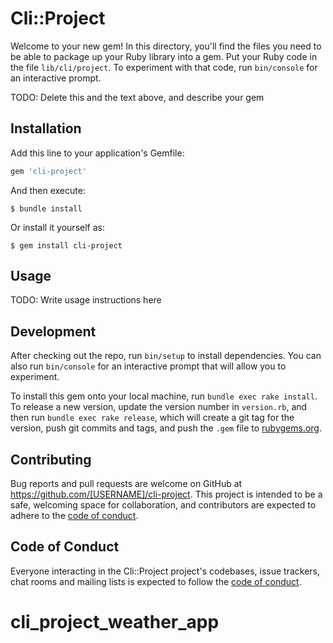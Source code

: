 # Cli::Project

Welcome to your new gem! In this directory, you'll find the files you need to be able to package up your Ruby library into a gem. Put your Ruby code in the file `lib/cli/project`. To experiment with that code, run `bin/console` for an interactive prompt.

TODO: Delete this and the text above, and describe your gem

## Installation

Add this line to your application's Gemfile:

```ruby
gem 'cli-project'
```

And then execute:

    $ bundle install

Or install it yourself as:

    $ gem install cli-project

## Usage

TODO: Write usage instructions here

## Development

After checking out the repo, run `bin/setup` to install dependencies. You can also run `bin/console` for an interactive prompt that will allow you to experiment.

To install this gem onto your local machine, run `bundle exec rake install`. To release a new version, update the version number in `version.rb`, and then run `bundle exec rake release`, which will create a git tag for the version, push git commits and tags, and push the `.gem` file to [rubygems.org](https://rubygems.org).

## Contributing

Bug reports and pull requests are welcome on GitHub at https://github.com/[USERNAME]/cli-project. This project is intended to be a safe, welcoming space for collaboration, and contributors are expected to adhere to the [code of conduct](https://github.com/[USERNAME]/cli-project/blob/master/CODE_OF_CONDUCT.md).


## Code of Conduct

Everyone interacting in the Cli::Project project's codebases, issue trackers, chat rooms and mailing lists is expected to follow the [code of conduct](https://github.com/[USERNAME]/cli-project/blob/master/CODE_OF_CONDUCT.md).
# cli_project_weather_app
